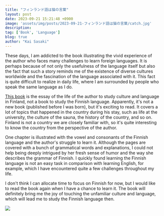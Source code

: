 ```yaml
---
title: "フィンランド語は猫の言葉"
layout: post
date: 2023-09-21 15:21:48 +0900
image: 'assets/img/posts/2023-09-21-フィンランド語は猫の言葉/catch.jpg'
description:
tag: ['Book', 'Language']
blog: true
author: "Kai Sasaki"
---
```


These days, I am addicted to the book illustrating the vivid experience of the author who faces many challenges to learn foreign languages. It is perhaps because of not only the usefulness of the language itself but also the fact that such a story reminds me of the existence of diverse cultures worldwide and the fascination of the language associated with it. This fact is quite difficult to realize in daily life, where I am surrounded by people who speak the same language as I do.

[This book](https://amzn.to/3ZpdvN0) is the essay of the life of the author to study culture and language in Finland, not a book to study the Finnish language. Apparently, it's not a new book (published before I was born), but it's exciting to read. It covers a lot of topics that happened in the country during his stay, such as life at the university, the culture of the sauna, the history of the country, and so on. Finland is not a country we are closely familiar with, so it's quite interesting to know the country from the perspective of the author.

One chapter is illustrated with the vowel and consonants of the Finnish language and the author's struggle to learn it. Although the pages are covered with a bunch of grammatical words and explanations, I could not help being deeply intrigued by her fresh sense of humor and the way she describes the grammar of Finnish. I quickly found learning the Finnish language is not an easy task in comparison with learning English, for example, which I have encountered quite a few challenges throughout my life.

I don't think I can allocate time to focus on Finnish for now, but I would like to read the book again when I have a chance to learn it. The book will definitely bring me the joy of touching the unfamiliar culture and language, which will lead me to study the Finnish language then.


<a href="https://www.amazon.co.jp/%E3%83%95%E3%82%A3%E3%83%B3%E3%83%A9%E3%83%B3%E3%83%89%E8%AA%9E%E3%81%AF%E7%8C%AB%E3%81%AE%E8%A8%80%E8%91%89-%E8%A7%92%E5%B7%9D%E6%96%87%E5%BA%AB-%E7%A8%B2%E5%9E%A3-%E7%BE%8E%E6%99%B4/dp/4041075386?pd_rd_w=YxM8t&content-id=amzn1.sym.b7ff8ae3-d3eb-4b00-a35f-7c651f284b6c%3Aamzn1.symc.409c7fce-cbd2-4cf4-a6cb-824c258c8778&pf_rd_p=b7ff8ae3-d3eb-4b00-a35f-7c651f284b6c&pf_rd_r=8R3DZTE5Q409VCNMR6D6&pd_rd_wg=QwBTE&pd_rd_r=cb5438b3-e154-4180-b6c3-a96c7d788113&pd_rd_i=4041075386&linkCode=li3&tag=lewuathe07-22&linkId=988a1c4b6063ba6a0910fbbce390babf&language=ja_JP&ref_=as_li_ss_il" target="_blank"><img border="0" src="//ws-fe.amazon-adsystem.com/widgets/q?_encoding=UTF8&ASIN=4041075386&Format=_SL250_&ID=AsinImage&MarketPlace=JP&ServiceVersion=20070822&WS=1&tag=lewuathe07-22&language=ja_JP" ></a><img src="https://ir-jp.amazon-adsystem.com/e/ir?t=lewuathe07-22&language=ja_JP&l=li3&o=9&a=4041075386" width="1" height="1" border="0" alt="" style="border:none !important; margin:0px !important;" />